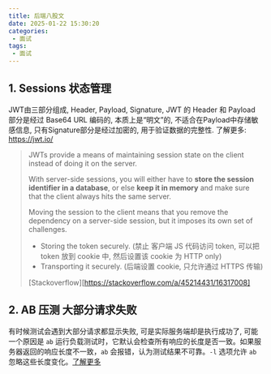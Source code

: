 ```yaml
---
title: 后端八股文
date: 2025-01-22 15:30:20
categories:
 - 面试
tags:
 - 面试
---
```


## 1. Sessions 状态管理

JWT由三部分组成, Header, Payload, Signature, JWT 的 Header 和 Payload 部分是经过 Base64 URL 编码的, 本质上是“明文”的, 不适合在Payload中存储敏感信息, 只有Signature部分是经过加密的, 用于验证数据的完整性. 了解更多: https://jwt.io/

> JWTs provide a means of maintaining session state on the client instead of doing it on the server. 
>
> With server-side sessions, you will either have to **store the session identifier in a database**, or else **keep it in memory** and make sure that the client always hits the same server. 
>
> Moving the session to the client means that you remove the dependency on a server-side session, but it imposes its own set of challenges.
>
> - Storing the token securely. (禁止 客户端 JS 代码访问 token, 可以把 token 放到 cookie 中, 然后设置该 cookie 为 HTTP only)
> - Transporting it securely. (后端设置 cookie, 只允许通过 HTTPS 传输)
>
> [Stackoverflow][https://stackoverflow.com/a/45214431/16317008]

## 2. AB 压测 大部分请求失败

有时候测试会遇到大部分请求都显示失败, 可是实际服务端却是执行成功了,  可能一个原因是 `ab` 运行负载测试时，它默认会检查所有响应的长度是否一致。如果服务器返回的响应长度不一致，`ab` 会报错，认为测试结果不可靠。`-l` 选项允许 `ab` 忽略这些长度变化。[了解更多](https://stackoverflow.com/a/28435814/16317008)

